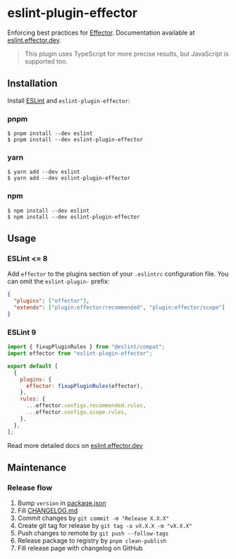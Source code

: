 # eslint-plugin-effector

Enforcing best practices for [Effector](http://effector.dev/). Documentation available at [eslint.effector.dev](https://eslint.effector.dev/).

> This plugin uses TypeScript for more precise results, but JavaScript is supported too.

## Installation

Install [ESLint](http://eslint.org) and `eslint-plugin-effector`:

### pnpm

```
$ pnpm install --dev eslint
$ pnpm install --dev eslint-plugin-effector
```

### yarn

```
$ yarn add --dev eslint
$ yarn add --dev eslint-plugin-effector
```

### npm

```
$ npm install --dev eslint
$ npm install --dev eslint-plugin-effector
```

## Usage

### ESLint <= 8

Add `effector` to the plugins section of your `.eslintrc` configuration file. You can omit the `eslint-plugin-` prefix:

```json
{
  "plugins": ["effector"],
  "extends": ["plugin:effector/recommended", "plugin:effector/scope"]
}
```

### ESLint 9

```mjs
import { fixupPluginRules } from "@eslint/compat";
import effector from "eslint-plugin-effector";

export default [
  {
    plugins: {
      effector: fixupPluginRules(effector),
    },
    rules: {
      ...effector.configs.recommended.rules,
      ...effector.configs.scope.rules,
    },
  },
];
```

Read more detailed docs on [eslint.effector.dev](https://eslint.effector.dev/)

## Maintenance

### Release flow

1. Bump `version` in [package.json](package.json)
2. Fill [CHANGELOG.md](CHANGELOG.md)
3. Commit changes by `git commit -m "Release X.X.X"`
4. Create git tag for release by `git tag -a vX.X.X -m "vX.X.X"`
5. Push changes to remote by `git push --follow-tags`
6. Release package to registry by `pnpm clean-publish`
7. Fill release page with changelog on GitHub

